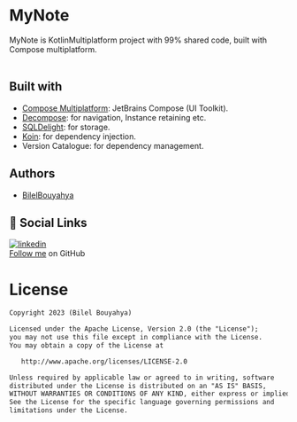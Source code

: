 # MyNote

MyNote is KotlinMultiplatform project with 99% shared code, built with Compose multiplatform. 
<br>
<br>

## Built with

- [Compose Multiplatform](https://github.com/JetBrains/compose-multiplatform): JetBrains Compose (UI Toolkit).
- [Decompose](https://github.com/arkivanov/Decompose): for navigation, Instance retaining etc.
- [SQLDelight](https://github.com/cashapp/sqldelight): for storage.
- [Koin](https://github.com/InsertKoinIO/koin): for dependency injection.
- Version Catalogue: for dependency management.

## Authors

- [BilelBouyahya](https://github.com/Bouyahyaa)

## 🔗 Social Links
[![linkedin](https://img.shields.io/badge/linkedin-0A66C2?style=for-the-badge&logo=linkedin&logoColor=white)](https://www.linkedin.com/in/bilel-bouyahya/) 
<br>
[Follow me](https://github.com/Bouyahyaa) on GitHub

# License
```xml
Copyright 2023 (Bilel Bouyahya)

Licensed under the Apache License, Version 2.0 (the "License");
you may not use this file except in compliance with the License.
You may obtain a copy of the License at

   http://www.apache.org/licenses/LICENSE-2.0

Unless required by applicable law or agreed to in writing, software
distributed under the License is distributed on an "AS IS" BASIS,
WITHOUT WARRANTIES OR CONDITIONS OF ANY KIND, either express or implied.
See the License for the specific language governing permissions and
limitations under the License.
```

